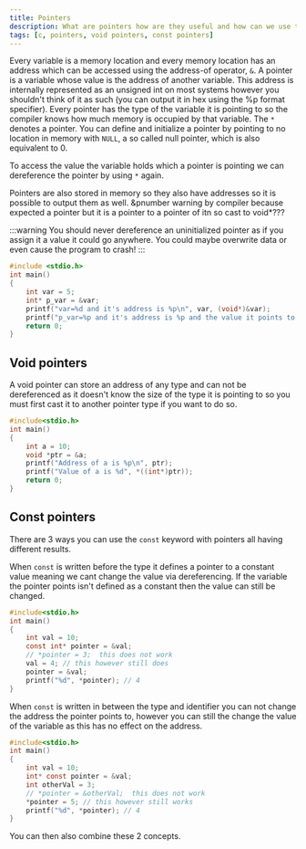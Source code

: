 ```yaml
---
title: Pointers
description: What are pointers how are they useful and how can we use them in C.
tags: [c, pointers, void pointers, const pointers]
---
```


Every variable is a memory location and every memory location has an address which can be accessed using the address-of operator, `&`. A pointer is a variable whose value is the address of another variable. This address is internally represented as an unsigned int on most systems however you shouldn't think of it as such (you can output it in hex using the %p format specifier). Every pointer has the type of the variable it is pointing to so the compiler knows how much memory is occupied by that variable. The `*` denotes a pointer. You can define and initialize a pointer by pointing to no location in memory with `NULL`, a so called null pointer, which is also equivalent to 0.

To access the value the variable holds which a pointer is pointing we can dereference the pointer by using `*` again.

Pointers are also stored in memory so they also have addresses so it is possible to output them as well. &pnumber warning by compiler because expected a pointer but it is a pointer to a pointer of itn so cast to void\*???

:::warning
You should never dereference an uninitialized pointer as if you assign it a value it could go anywhere. You could maybe overwrite data or even cause the program to crash!
:::

```c
#include <stdio.h>
int main()
{
    int var = 5;
    int* p_var = &var;
    printf("var=%d and it's address is %p\n", var, (void*)&var);
    printf("p_var=%p and it's address is %p and the value it points to is %d", (void*)p_var, (void*)&p_var, *p_var);
    return 0;
}
```

## Void pointers

A void pointer can store an address of any type and can not be dereferenced as it doesn't know the size of the type it is pointing to so you must first cast it to another pointer type if you want to do so.

```c
#include<stdio.h>
int main()
{
    int a = 10;
    void *ptr = &a;
    printf("Address of a is %p\n", ptr);
    printf("Value of a is %d", *((int*)ptr));
    return 0;
}
```

## Const pointers

There are 3 ways you can use the `const` keyword with pointers all having different results.

When `const` is written before the type it defines a pointer to a constant value meaning we cant change the value via dereferencing. If the variable the pointer points isn't defined as a constant then the value can still be changed.

```c
#include<stdio.h>
int main()
{
    int val = 10;
    const int* pointer = &val;
    // *pointer = 3;  this does not work
    val = 4; // this however still does
    pointer = &val;
    printf("%d", *pointer); // 4
}
```

When `const` is written in between the type and identifier you can not change the address the pointer points to, however you can still the change the value of the variable as this has no effect on the address.

```c
#include<stdio.h>
int main()
{
    int val = 10;
    int* const pointer = &val;
    int otherVal = 3;
    // *pointer = &otherVal;  this does not work
    *pointer = 5; // this however still works
    printf("%d", *pointer); // 4
}
```

You can then also combine these 2 concepts.
